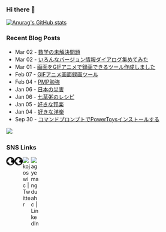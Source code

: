 ### Hi there 👋

[![Anurag's GitHub stats](https://github-readme-stats.vercel.app/api?username=kenjinote)](https://github.com/anuraghazra/github-readme-stats)


### Recent Blog Posts
<!-- feed start -->
- Mar 02 - [数学の未解決問題](https://kenji.blog/posts/%E6%95%B0%E5%AD%A6%E3%81%AE%E6%9C%AA%E8%A7%A3%E6%B1%BA%E5%95%8F%E9%A1%8C/)
- Mar 02 - [いろんなバージョン情報ダイアログ集めてみた](https://kenji.blog/posts/%E3%81%84%E3%82%8D%E3%82%93%E3%81%AA%E3%83%90%E3%83%BC%E3%82%B8%E3%83%A7%E3%83%B3%E6%83%85%E5%A0%B1%E3%83%80%E3%82%A4%E3%82%A2%E3%83%AD%E3%82%B0%E9%9B%86%E3%82%81%E3%81%A6%E3%81%BF%E3%81%9F/)
- Mar 01 - [画面をGIFアニメで録画できるツール作成しました](https://hack.jp/521/)
- Feb 07 - [GIFアニメ画面録画ツール](https://kenji.blog/posts/gif%E3%82%A2%E3%83%8B%E3%83%A1%E7%94%BB%E9%9D%A2%E9%8C%B2%E7%94%BB%E3%83%84%E3%83%BC%E3%83%AB/)
- Feb 04 - [PMP勉強](https://kenji.blog/posts/pmp%E5%8B%89%E5%BC%B7/)
- Jan 06 - [日本の災害](https://kenji.blog/posts/%E6%97%A5%E6%9C%AC%E3%81%AE%E7%81%BD%E5%AE%B3/)
- Jan 06 - [七草粥のレシピ](https://kenji.blog/posts/%E4%B8%83%E8%8D%89%E7%B2%A5%E3%81%AE%E3%83%AC%E3%82%B7%E3%83%94/)
- Jan 05 - [好きな邦楽](https://kenji.blog/posts/%E5%A5%BD%E3%81%8D%E3%81%AA%E9%82%A6%E6%A5%BD/)
- Jan 04 - [好きな洋楽](https://kenji.blog/posts/%E5%A5%BD%E3%81%8D%E3%81%AA%E6%B4%8B%E6%A5%BD/)
- Sep 30 - [コマンドプロンプトでPowerToysインストールする](https://kenji.blog/posts/powertoys%E3%81%AE%E3%82%A4%E3%83%B3%E3%82%B9%E3%83%88%E3%83%BC%E3%83%AB/)
<!-- feed end -->

<!-- GitHub Profile Views Counter -->
![](https://komarev.com/ghpvc/?username=kenjinote)

<!-- SNS Links -->
### SNS Links
[<img align="left" alt="codewithkojo.com" width="22px" src="https://raw.githubusercontent.com/iconic/open-iconic/master/svg/globe.svg" />][website1]
[<img align="left" alt="codewithkojo.com" width="22px" src="https://raw.githubusercontent.com/iconic/open-iconic/master/svg/globe.svg" />][website2]
[<img align="left" alt="kojoswic | Twitter" width="22px" src="https://cdn.jsdelivr.net/npm/simple-icons@v3/icons/twitter.svg" />][twitter]
[<img align="left" alt="agyemangduahc | LinkedIn" width="22px" src="https://cdn.jsdelivr.net/npm/simple-icons@v3/icons/linkedin.svg" />][linkedin]

[website1]: https://hack.jp
[website2]: https://kenji.blog
[twitter]: https://twitter.com/kenjinote
[linkedin]: https://www.linkedin.com/in/kenjinote/

<!--
**kenjinote/kenjinote** is a ✨ _special_ ✨ repository because its `README.md` (this file) appears on your GitHub profile.

Here are some ideas to get you started:

- 🔭 I’m currently working on ...
- 🌱 I’m currently learning ...
- 👯 I’m looking to collaborate on ...
- 🤔 I’m looking for help with ...
- 💬 Ask me about ...
- 📫 How to reach me: ...
- 😄 Pronouns: ...
- ⚡ Fun fact: ...
-->
